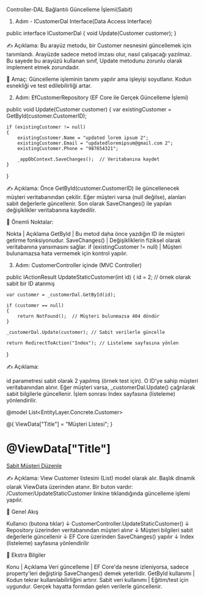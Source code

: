﻿Controller-DAL Bağlantılı Güncelleme İşlemi(Sabit)

1. Adım - ICustomerDal Interface(Data Access Interface)

public interface ICustomerDal
{
    void Update(Customer customer);
}


✍️ Açıklama:
Bu arayüz metodu, bir Customer nesnesini güncellemek için tanımlandı.
Arayüzde sadece metod imzası olur, nasıl çalışacağı yazılmaz.
Bu sayede bu arayüzü kullanan sınıf, Update metodunu zorunlu olarak implement etmek zorundadır.

🎯 Amaç:
Güncelleme işleminin tanımı yapılır ama işleyişi soyutlanır.
Kodun esnekliği ve test edilebilirliği artar.

2. Adım: EfCustomerRepository (EF Core ile Gerçek Güncelleme İşlemi)

public void Update(Customer customer)
{
    var existingCustomer = GetById(customer.CustomerID);

    if (existingCustomer != null)
    {
        existingCustomer.Name = "updated lorem ipsum 2";
        existingCustomer.Email = "updatedloremipsum@gmail.com 2";
        existingCustomer.Phone = "987654321";

        _appDbContext.SaveChanges();  // Veritabanına kaydet
    }
}

✍️ Açıklama:
Önce GetById(customer.CustomerID) ile güncellenecek müşteri veritabanından çekilir.
Eğer müşteri varsa (null değilse), alanları sabit değerlerle güncellenir.
Son olarak SaveChanges() ile yapılan değişiklikler veritabanına kaydedilir.

📌 Önemli Noktalar:

Nokta | Açıklama
GetById | Bu metod daha önce yazdığın ID ile müşteri getirme fonksiyonudur.
SaveChanges() | Değişikliklerin fiziksel olarak veritabanına yansımasını sağlar.
if (existingCustomer != null) | Müşteri bulunamazsa hata vermemek için kontrol yapılır.

3. Adım: CustomerController içinde (MVC Controller)

public IActionResult UpdateStaticCustomer(int id)
{
    id = 2; // örnek olarak sabit bir ID atanmış

    var customer = _customerDal.GetById(id);

    if (customer == null)
    {
        return NotFound();  // Müşteri bulunmazsa 404 döndür
    }

    _customerDal.Update(customer); // Sabit verilerle güncelle

    return RedirectToAction("Index"); // Listeleme sayfasına yönlen
}

✍️ Açıklama:

id parametresi sabit olarak 2 yapılmış (örnek test için).
O ID'ye sahip müşteri veritabanından alınır.
Eğer müşteri varsa, _customerDal.Update() çağrılarak sabit bilgilerle güncellenir.
İşlem sonrası Index sayfasına (listeleme) yönlendirilir.

@model List<EntityLayer.Concrete.Customer>

@{
    ViewData["Title"] = "Müşteri Listesi";
}

<h1>@ViewData["Title"]</h1>

<a class="btn btn-secondary" href="/Customer/UpdateStaticCustomer">Sabit Müşteri Düzenle</a>


✍️ Açıklama:
View Customer listesini (List<Customer>) model olarak alır.
Başlık dinamik olarak ViewData üzerinden atanır.
Bir buton vardır: /Customer/UpdateStaticCustomer linkine tıklandığında güncelleme işlemi yapılır.

🔁 Genel Akış

Kullanıcı (butona tıklar)
       ↓
CustomerController.UpdateStaticCustomer()
       ↓
Repository üzerinden veritabanından müşteri alınır
       ↓
Müşteri bilgileri sabit değerlerle güncellenir
       ↓
EF Core üzerinden SaveChanges() yapılır
       ↓
Index (listeleme) sayfasına yönlendirilir


🧠 Ekstra Bilgiler

Konu | Açıklama
Veri güncelleme | EF Core'da nesne izleniyorsa, sadece property'leri değiştirip SaveChanges() demek yeterlidir.
GetById kullanımı | Kodun tekrar kullanılabilirliğini artırır.
Sabit veri kullanımı | Eğitim/test için uygundur. Gerçek hayatta formdan gelen verilerle güncellenir.




